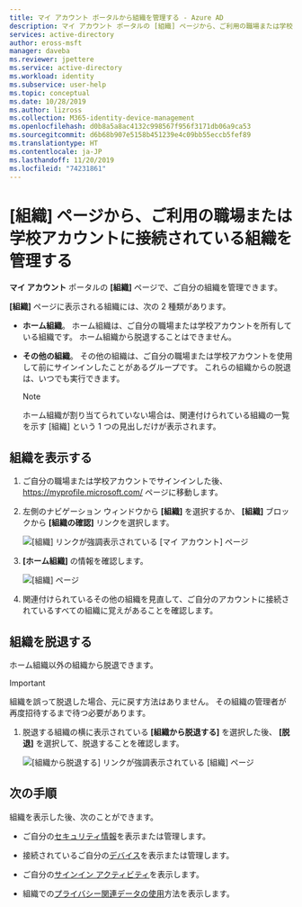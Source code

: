 ```yaml
---
title: マイ アカウント ポータルから組織を管理する - Azure AD
description: マイ アカウント ポータルの [組織] ページから、ご利用の職場または学校アカウントに接続されている組織を表示および脱退する方法。
services: active-directory
author: eross-msft
manager: daveba
ms.reviewer: jpettere
ms.service: active-directory
ms.workload: identity
ms.subservice: user-help
ms.topic: conceptual
ms.date: 10/28/2019
ms.author: lizross
ms.collection: M365-identity-device-management
ms.openlocfilehash: d0b8a5a8ac4132c998567f956f3171db06a9ca53
ms.sourcegitcommit: d6b68b907e5158b451239e4c09bb55eccb5fef89
ms.translationtype: HT
ms.contentlocale: ja-JP
ms.lasthandoff: 11/20/2019
ms.locfileid: "74231861"
---
```

# <a name="manage-organizations-connected-to-your-work-or-school-account-from-the-organizations-page"></a>[組織] ページから、ご利用の職場または学校アカウントに接続されている組織を管理する

**マイ アカウント** ポータルの **[組織]** ページで、ご自分の組織を管理できます。

**[組織]** ページに表示される組織には、次の 2 種類があります。

- **ホーム組織**。 ホーム組織は、ご自分の職場または学校アカウントを所有している組織です。 ホーム組織から脱退することはできません。

- **その他の組織**。 その他の組織は、ご自分の職場または学校アカウントを使用して前にサインインしたことがあるグループです。 これらの組織からの脱退は、いつでも実行できます。

    >[!NOTE]
    > ホーム組織が割り当てられていない場合は、関連付けられている組織の一覧を示す [組織] という 1 つの見出しだけが表示されます。

## <a name="view-your-organizations"></a>組織を表示する

1. ご自分の職場または学校アカウントでサインインした後、 https://myprofile.microsoft.com/ ページに移動します。

2. 左側のナビゲーション ウィンドウから **[組織]** を選択するか、 **[組織]** ブロックから **[組織の確認]** リンクを選択します。

    ![[組織] リンクが強調表示されている [マイ アカウント] ページ](media/my-account-portal/my-account-portal-organizations.png)

3. **[ホーム組織]** の情報を確認します。

    ![[組織] ページ](media/my-account-portal/my-account-portal-organization-page.png)

4. 関連付けられているその他の組織を見直して、ご自分のアカウントに接続されているすべての組織に覚えがあることを確認します。

## <a name="leave-an-organization"></a>組織を脱退する

ホーム組織以外の組織から脱退できます。

>[!Important]
>組織を誤って脱退した場合、元に戻す方法はありません。 その組織の管理者が再度招待するまで待つ必要があります。

1. 脱退する組織の横に表示されている **[組織から脱退する]** を選択した後、 **[脱退]** を選択して、脱退することを確認します。

    ![[組織から脱退する] リンクが強調表示されている [組織] ページ](media/my-account-portal/my-account-portal-organizations-leave.png)

## <a name="next-steps"></a>次の手順

組織を表示した後、次のことができます。

- ご自分の[セキュリティ情報](user-help-security-info-overview.md)を表示または管理します。

- 接続されているご自分の[デバイス](my-account-portal-devices-page.md)を表示または管理します。

- ご自分の[サインイン アクティビティ](my-account-portal-sign-ins-page.md)を表示します。

- 組織での[プライバシー関連データの使用](my-account-portal-privacy-page.md)方法を表示します。
